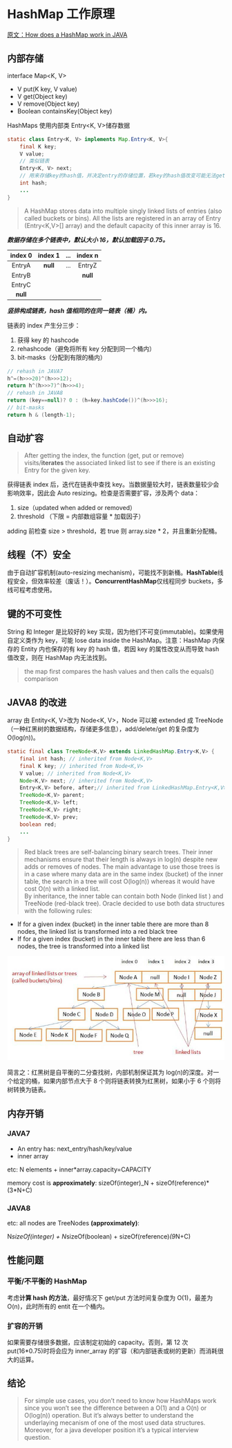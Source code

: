# HashMap 工作原理

[原文：How does a HashMap work in JAVA](http://coding-geek.com/how-does-a-hashmap-work-in-java/ 'How does a HashMap work in JAVA')

## 内部存储

interface Map<K, V>

- V put(K key, V value)
- V get(Object key)
- V remove(Object key)
- Boolean containsKey(Object key)

HashMaps 使用内部类 Entry<K, V>储存数据

```JAVA
static class Entry<K, V> implements Map.Entry<K, V>{
	final K key;
	V value;
	// 类似链表
	Entry<K, V> next;
	// 用来存储key的hash值，并决定entry的存储位置，若key的hash值改变可能无法get()
	int hash;
    ...
}
```

> A HashMap stores data into multiple singly linked lists of entries (also called buckets or bins). All the lists are registered in an array of Entry (Entry<K,V>[] array) and the default capacity of this inner array is 16.

**_数据存储在多个链表中，默认大小 16，默认加载因子 0.75。_**

| index 0  | index 1  | ... | index n  |
| :------: | :------: | :-: | :------: |
|  EntryA  | **null** | ... |  EntryZ  |
|  EntryB  |          |     | **null** |
|  EntryC  |
| **null** |

**_竖排构成链表，hash 值相同的在同一链表（桶）内。_**

链表的 index 产生分三步：

1.  获得 key 的 hashcode
2.  rehashcode（避免将所有 key 分配到同一个桶内）
3.  bit-masks（分配到有限的桶内）

```JAVA
// rehash in JAVA7
h^=(h>>>20)^(h>>>12);
return h^(h>>>7)^(h>>>4);
// rehash in JAVA8
return (key==null)? 0 : (h=key.hashCode())^(h>>>16);
// bit-masks
return h & (length-1);
```

## 自动扩容

> After getting the index, the function (get, put or remove) visits/**iterates** the associated linked list to see if there is an existing Entry for the given key.

获得链表 index 后，迭代在链表中查找 key。当数据量较大时，链表数量较少会影响效率，因此会 Auto resizing。检查是否需要扩容，涉及两个 data：

1.  size（updated when added or removed）
2.  threshold （下限 = 内部数组容量 \* 加载因子）

adding 前检查 size > threshold，若 true 则 array.size \* 2，并且重新分配桶。

## 线程（不）安全

由于自动扩容机制(auto-resizing mechanism)，可能找不到新桶。**HashTable**线程安全，但效率较差（废话！）。**ConcurrentHashMap**仅线程同步 buckets，多线可程考虑使用。

## 键的不可变性

String 和 Integer 是比较好的 key 实现，因为他们不可变(immutable)。如果使用自定义类作为 key，可能 lose data inside the HashMap。注意：HashMap 内保存的 Entity 内也保存的有 key 的 hash 值，若因 key 的属性改变从而导致 hash 值改变，则在 HashMap 内无法找到。

> the map first compares the hash values and then calls the equals() comparison

## JAVA8 的改进

array 由 Entity<K, V>改为 Node<K, V>，Node 可以被 extended 成 TreeNode（一种红黑树的数据结构，存储更多信息），add/delete/get 的复杂度为 O(log(n))。

```JAVA
static final class TreeNode<K,V> extends LinkedHashMap.Entry<K,V> {
    final int hash; // inherited from Node<K,V>
    final K key; // inherited from Node<K,V>
    V value; // inherited from Node<K,V>
    Node<K,V> next; // inherited from Node<K,V>
    Entry<K,V> before, after;// inherited from LinkedHashMap.Entry<K,V>
    TreeNode<K,V> parent;
    TreeNode<K,V> left;
    TreeNode<K,V> right;
    TreeNode<K,V> prev;
    boolean red;
    ...
}
```

> Red black trees are self-balancing binary search trees. Their inner mechanisms ensure that their length is always in log(n) despite new adds or removes of nodes. The main advantage to use those trees is in a case where many data are in the same index (bucket) of the inner table, the search in a tree will cost O(log(n)) whereas it would have cost O(n) with a linked list.  
> By inheritance, the inner table can contain both Node (linked list ) and TreeNode (red-black tree). Oracle decided to use both data structures with the following rules:

- If for a given index (bucket) in the inner table there are more than 8 nodes, the linked list is transformed into a red black tree
- If for a given index (bucket) in the inner table there are less than 6 nodes, the tree is transformed into a linked list

![internal_storage_java8_hashmap](../assets/internal_storage_java8_hashmap.jpg)

简言之：红黑树是自平衡的二分查找树，内部机制保证其为 log(n)的深度。对一个给定的桶，如果内部节点大于 8 个则将链表转换为红黑树，如果小于 6 个则将树转换为链表。

## 内存开销

### JAVA7

- An entry has: next_entry/hash/key/value
- inner array

etc: N elements + inner\*array.capacity=CAPACITY

memory cost is **approximately**: sizeOf(integer)\_N + sizeOf(reference)\*(3\*N+C)

### JAVA8

etc: all nodes are TreeNodes **(approximately)**:

N*sizeOf(integer) + N*sizeOf(boolean) + sizeOf(reference)*(9*N+C)

## 性能问题

### 平衡/不平衡的 HashMap

考虑**计算 hash 的方法**，最好情况下 get/put 方法时间复杂度为 O(1)，最差为 O(n)，此时所有的 entit 在一个桶内。

### 扩容的开销

如果需要存储很多数据，应该制定初始的 capacity。否则，第 12 次 put(16\*0.75)时将会应为 inner_array 的扩容（和内部链表或树的更新）而消耗很大的运算。

## 结论

> For simple use cases, you don’t need to know how HashMaps work since you won’t see the difference between a O(1) and a O(n) or O(log(n)) operation. But it’s always better to understand the underlaying mecanism of one of the most used data structures. Moreover, for a java developer position it’s a typical interview question.
